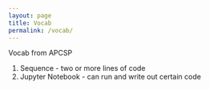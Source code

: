 ```yaml
---
layout: page
title: Vocab
permalink: /vocab/
---
```


Vocab from APCSP
1) Sequence - two or more lines of code
2) Jupyter Notebook - can run and write out certain code